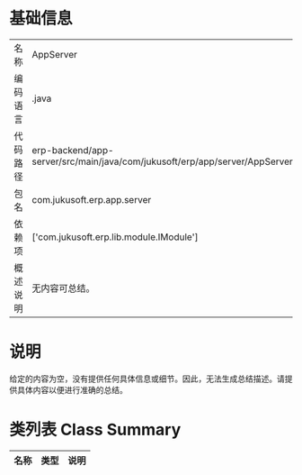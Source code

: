 # 基础信息

|      |      |
|------|------|
| 名称 | AppServer |
| 编码语言 | .java |
| 代码路径 | erp-backend/app-server/src/main/java/com/jukusoft/erp/app/server/AppServer.java |
| 包名 | com.jukusoft.erp.app.server |
| 依赖项 | ['com.jukusoft.erp.lib.module.IModule'] |
| 概述说明 | 无内容可总结。 |

# 说明

给定的内容为空，没有提供任何具体信息或细节。因此，无法生成总结描述。请提供具体内容以便进行准确的总结。

# 类列表 Class Summary

| 名称   | 类型  | 说明 |
|-------|------|-------------|




